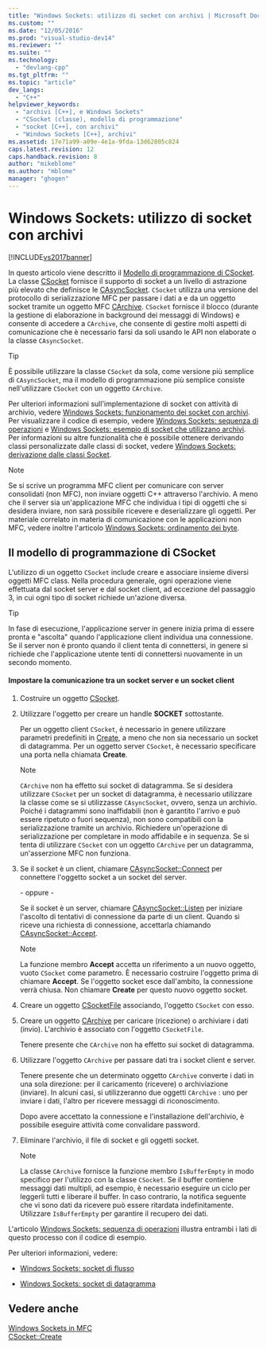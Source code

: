 ```yaml
---
title: "Windows Sockets: utilizzo di socket con archivi | Microsoft Docs"
ms.custom: ""
ms.date: "12/05/2016"
ms.prod: "visual-studio-dev14"
ms.reviewer: ""
ms.suite: ""
ms.technology: 
  - "devlang-cpp"
ms.tgt_pltfrm: ""
ms.topic: "article"
dev_langs: 
  - "C++"
helpviewer_keywords: 
  - "archivi [C++], e Windows Sockets"
  - "CSocket (classe), modello di programmazione"
  - "socket [C++], con archivi"
  - "Windows Sockets [C++], archivi"
ms.assetid: 17e71a99-a09e-4e1a-9fda-13d62805c824
caps.latest.revision: 12
caps.handback.revision: 8
author: "mikeblome"
ms.author: "mblome"
manager: "ghogen"
---
```

# Windows Sockets: utilizzo di socket con archivi
[!INCLUDE[vs2017banner](../assembler/inline/includes/vs2017banner.md)]

In questo articolo viene descritto il [Modello di programmazione di CSocket](#_core_the_csocket_programming_model).  La classe [CSocket](../mfc/reference/csocket-class.md) fornisce il supporto di socket a un livello di astrazione più elevato che definisce le [CAsyncSocket](../mfc/reference/casyncsocket-class.md).  `CSocket` utilizza una versione del protocollo di serializzazione MFC per passare i dati a e da un oggetto socket tramite un oggetto MFC [CArchive](../mfc/reference/carchive-class.md).  `CSocket` fornisce il blocco \(durante la gestione di elaborazione in background dei messaggi di Windows\) e consente di accedere a `CArchive`, che consente di gestire molti aspetti di comunicazione che è necessario farsi da soli usando le API non elaborate o la classe `CAsyncSocket`.  
  
> [!TIP]
>  È possibile utilizzare la classe `CSocket` da sola, come versione più semplice di `CAsyncSocket`, ma il modello di programmazione più semplice consiste nell'utilizzare `CSocket` con un oggetto `CArchive`.  
  
 Per ulteriori informazioni sull'implementazione di socket con attività di archivio, vedere [Windows Sockets: funzionamento dei socket con archivi](../mfc/windows-sockets-how-sockets-with-archives-work.md).  Per visualizzare il codice di esempio, vedere [Windows Sockets: sequenza di operazioni](../mfc/windows-sockets-sequence-of-operations.md) e [Windows Sockets: esempio di socket che utilizzano archivi](../mfc/windows-sockets-example-of-sockets-using-archives.md).  Per informazioni su altre funzionalità che è possibile ottenere derivando classi personalizzate dalle classi di socket, vedere [Windows Sockets: derivazione dalle classi Socket](../mfc/windows-sockets-deriving-from-socket-classes.md).  
  
> [!NOTE]
>  Se si scrive un programma MFC client per comunicare con server consolidati \(non MFC\), non inviare oggetti C\+\+ attraverso l'archivio.  A meno che il server sia un'applicazione MFC che individua i tipi di oggetti che si desidera inviare, non sarà possibile ricevere e deserializzare gli oggetti.  Per materiale correlato in materia di comunicazione con le applicazioni non MFC, vedere inoltre l'articolo [Windows Sockets: ordinamento dei byte](../mfc/windows-sockets-byte-ordering.md).  
  
##  <a name="_core_the_csocket_programming_model"></a> Il modello di programmazione di CSocket  
 L'utilizzo di un oggetto `CSocket` include creare e associare insieme diversi oggetti MFC class.  Nella procedura generale, ogni operazione viene effettuata dal socket server e dal socket client, ad eccezione del passaggio 3, in cui ogni tipo di socket richiede un'azione diversa.  
  
> [!TIP]
>  In fase di esecuzione, l'applicazione server in genere inizia prima di essere pronta e "ascolta" quando l'applicazione client individua una connessione.  Se il server non è pronto quando il client tenta di connettersi, in genere si richiede che l'applicazione utente tenti di connettersi nuovamente in un secondo momento.  
  
#### Impostare la comunicazione tra un socket server e un socket client  
  
1.  Costruire un oggetto [CSocket](../mfc/reference/csocket-class.md).  
  
2.  Utilizzare l'oggetto per creare un handle **SOCKET** sottostante.  
  
     Per un oggetto client `CSocket`, è necessario in genere utilizzare parametri predefiniti in [Create](../Topic/CAsyncSocket::Create.md), a meno che non sia necessario un socket di datagramma.  Per un oggetto server `CSocket`, è necessario specificare una porta nella chiamata **Create**.  
  
    > [!NOTE]
    >  `CArchive` non ha effetto sui socket di datagramma.  Se si desidera utilizzare `CSocket` per un socket di datagramma, è necessario utilizzare la classe come se si utilizzasse `CAsyncSocket`, ovvero, senza un archivio.  Poiché i datagrammi sono inaffidabili \(non è garantito l'arrivo e può essere ripetuto o fuori sequenza\), non sono compatibili con la serializzazione tramite un archivio.  Richiedere un'operazione di serializzazione per completare in modo affidabile e in sequenza.  Se si tenta di utilizzare `CSocket` con un oggetto `CArchive` per un datagramma, un'asserzione MFC non funziona.  
  
3.  Se il socket è un client, chiamare [CAsyncSocket::Connect](../Topic/CAsyncSocket::Connect.md) per connettere l'oggetto socket a un socket del server.  
  
     \- oppure \-  
  
     Se il socket è un server, chiamare [CAsyncSocket::Listen](../Topic/CAsyncSocket::Listen.md) per iniziare l'ascolto di tentativi di connessione da parte di un client.  Quando si riceve una richiesta di connessione, accettarla chiamando [CAsyncSocket::Accept](../Topic/CAsyncSocket::Accept.md).  
  
    > [!NOTE]
    >  La funzione membro **Accept** accetta un riferimento a un nuovo oggetto, vuoto `CSocket` come parametro.  È necessario costruire l'oggetto prima di chiamare **Accept**.  Se l'oggetto socket esce dall'ambito, la connessione verrà chiusa.  Non chiamare **Create** per questo nuovo oggetto socket.  
  
4.  Creare un oggetto [CSocketFile](../mfc/reference/csocketfile-class.md) associando, l'oggetto `CSocket` con esso.  
  
5.  Creare un oggetto [CArchive](../mfc/reference/carchive-class.md) per caricare \(ricezione\) o archiviare i dati \(invio\).  L'archivio è associato con l'oggetto `CSocketFile`.  
  
     Tenere presente che `CArchive` non ha effetto sui socket di datagramma.  
  
6.  Utilizzare l'oggetto `CArchive` per passare dati tra i socket client e server.  
  
     Tenere presente che un determinato oggetto `CArchive` converte i dati in una sola direzione: per il caricamento \(ricevere\) o archiviazione \(inviare\).  In alcuni casi, si utilizzeranno due oggetti `CArchive` : uno per inviare i dati, l'altro per ricevere messaggi di riconoscimento.  
  
     Dopo avere accettato la connessione e l'installazione dell'archivio, è possibile eseguire attività come convalidare password.  
  
7.  Eliminare l'archivio, il file di socket e gli oggetti socket.  
  
    > [!NOTE]
    >  La classe `CArchive` fornisce la funzione membro `IsBufferEmpty` in modo specifico per l'utilizzo con la classe `CSocket`.  Se il buffer contiene messaggi dati multipli, ad esempio, è necessario eseguire un ciclo per leggerli tutti e liberare il buffer.  In caso contrario, la notifica seguente che vi sono dati da ricevere può essere ritardata indefinitamente.  Utilizzare `IsBufferEmpty` per garantire il recupero dei dati.  
  
 L'articolo [Windows Sockets: sequenza di operazioni](../mfc/windows-sockets-sequence-of-operations.md) illustra entrambi i lati di questo processo con il codice di esempio.  
  
 Per ulteriori informazioni, vedere:  
  
-   [Windows Sockets: socket di flusso](../mfc/windows-sockets-stream-sockets.md)  
  
-   [Windows Sockets: socket di datagramma](../mfc/windows-sockets-datagram-sockets.md)  
  
## Vedere anche  
 [Windows Sockets in MFC](../mfc/windows-sockets-in-mfc.md)   
 [CSocket::Create](../Topic/CSocket::Create.md)
